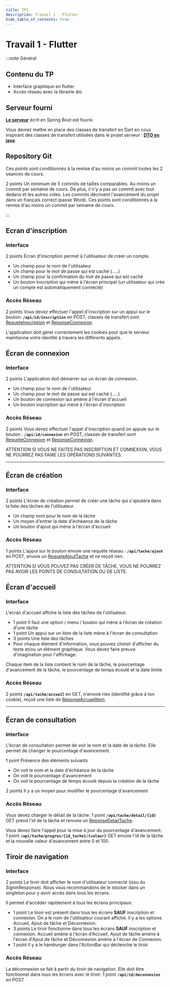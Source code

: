 ```yaml
---
title: TP1
description: Travail 1 - Flutter
hide_table_of_contents: true
---
```


# Travail 1 - Flutter

:::note Général

<Row>

<Column>

## Contenu du TP

- Interface graphique en flutter
- Accès réseau avec la librairie dio

## Serveur fourni

**[Le serveur](https://github.com/departement-info-cem/KickMyB-Server/tree/main)** écrit en Spring Boot est fourni.

Vous devrez mettre en place des classes de transfert en Dart en cous inspirant des classes de transfert utilisées dans le projet serveur : **[DTO en java](https://github.com/departement-info-cem/KickMyB-Library)**.

</Column>

<Column>

## Repository Git

Ces points sont conditionnés à la remise d'au moins un commit toutes les 2 séances de cours.

&#8203;<Highlight color="tip">2 points</Highlight> Un minimum de 5 commits de tailles comparables. Au moins un commit par semaine de cours. De plus, il n'y a pas un commit avec tout dedans et les autres vides. Les commits décrivent l'avancement du projet dans un français correct (passe Word). Ces points sont conditionnés à la remise d'au moins un commit par semaine de cours.

</Column>

</Row>

:::

<Row>

<Column>

## Ecran d'inscription

### Interface

&#8203;<Highlight color="tip">2 points</Highlight> Écran d'inscription permet à l'utilisateur de créer un compte.

- Un champ pour le nom de l'utilisateur
- Un champ pour le mot de passe qui est caché (.....)
- Un champ pour la confirmation du mot de passe qui est caché
- Un bouton inscription qui mène à l'écran principal (un utilisateur qui crée un compte est automatiquement connecté)

### Accès Réseau

&#8203;<Highlight color="tip">2 points</Highlight> Vous devez effectuer l'appel d'inscription sur un appui sur le bouton: **`/api/id/inscription`** en POST, classes de transfert sont [RequeteInscription](https://github.com/departement-info-cem/KickMyB-Library/blob/main/src/main/java/org/kickmyb/transfer/RequeteInscription.java) et [ReponseConnexion](https://github.com/departement-info-cem/KickMyB-Library/blob/main/src/main/java/org/kickmyb/transfer/ReponseConnexion.java).

L'application doit gérer correctement les cookies pour que le serveur maintienne votre identité à travers les différents appels.

</Column>

<Column>

## Écran de connexion

### Interface

&#8203;<Highlight color="tip">2 points</Highlight> L'application doit démarrer sur un écran de connexion.

- Un champ pour le nom de l'utilisateur
- Un champ pour le mot de passe qui est caché (.....)
- Un bouton de connexion qui amène à l'écran d'accueil
- Un bouton inscription qui mène à l'écran d'inscription

### Accès Réseau

&#8203;<Highlight color="tip">2 points</Highlight> Vous devez effectuer l'appel d'inscription quand on appuie sur le bouton : **`/api/id/connexion`** en POST, classes de transfert sont [RequeteConnexion](https://github.com/departement-info-cem/KickMyB-Library/blob/main/src/main/java/org/kickmyb/transfer/RequeteConnexion.java) et [ReponseConnexion](https://github.com/departement-info-cem/KickMyB-Library/blob/main/src/main/java/org/kickmyb/transfer/ReponseConnexion.java).

</Column>

</Row>

ATTENTION SI VOUS NE FAITES PAS INSCRIPTION ET CONNEXION, VOUS NE POURREZ PAS FAIRE LES OPÉRATIONS SUIVANTES.

---

<Row>

<Column>

## Écran de création

### Interface

&#8203;<Highlight color="tip">2 points</Highlight> L'écran de création permet de créer une tâche qui s'ajoutera dans la liste des tâches de l'utilisateur.

- Un champ nom pour le nom de la tâche
- Un moyen d'entrer la date d'échéance de la tâche
- Un bouton d'ajout qui mène à l'écran d'accueil

### Accès Réseau

&#8203;<Highlight color="tip">1 points</Highlight> L'appui sur le bouton envoie une requête réseau : **`/api/tache/ajout`** en POST, envoie un [RequeteAjoutTache](https://github.com/departement-info-cem/KickMyB-Library/blob/main/src/main/java/org/kickmyb/transfer/RequeteAjoutTache.java) et ne reçoit rien.

ATTENTION SI VOUS POUVEZ PAS CRÉER DE TÂCHE, VOUS NE POURREZ PAS AVOIR LES POINTS DE CONSULTATION OU DE LISTE.

</Column>

<Column>

## Écran d'accueil

### Interface

L'écran d'accueil affiche la liste des tâches de l'utilisateur.

- &#8203;<Highlight color="tip">1 point</Highlight> Il faut une option / menu / bouton qui mène à l'écran de création d'une tâche
- &#8203;<Highlight color="tip">1 point</Highlight> Un appui sur un item de la liste mène à l'écran de consultation
- &#8203;<Highlight color="tip">3 points</Highlight> Une liste des tâches
- Pour chaque élément d'information, vous pouvez choisir d'afficher du texte et/ou un élément graphique. Vous devez faire preuve d'imagination pour l'affichage.

Chaque item de la liste contient le nom de la tâche, le pourcentage d'avancement de la tâche, le pourcentage de temps écoulé et la date limite

### Accès Réseau

&#8203;<Highlight color="tip">2 points</Highlight> **`/api/tache/accueil`** en GET, n'envoie rien (identifié grâce à ton cookie), reçoit une liste de [ReponseAccueilItem](https://github.com/departement-info-cem/KickMyB-Library/blob/main/src/main/java/org/kickmyb/transfer/ReponseAccueilItem.java).

</Column>

</Row>

---

<Row>

<Column>

## Écran de consultation

### Interface

L'écran de consultation permet de voir le nom et la date de la tâche. Elle permet de changer le pourcentage d'avancement.

&#8203;<Highlight color="tip">1 point</Highlight> Présence des éléments suivants

- On voit le nom et la date d'échéance de la tâche
- On voit le pourcentage d'avancement
- On voit le pourcentage de temps écoulé depuis la création de la tâche

&#8203;<Highlight color="tip">2 points</Highlight> Il y a un moyen pour modifier le pourcentage d'avancement

### Accès Réseau

Vous devez charger le détail de la tâche: <Highlight color="tip">1 point</Highlight> **`/api/tache/detail/{id}`** GET prend l'id de la tâche et renvoie un [ReponseDetailTache](https://github.com/departement-info-cem/KickMyB-Library/blob/main/src/main/java/org/kickmyb/transfer/ReponseDetailTache.java).

Vous devez faire l'appel pour la mise à jour du pourcentage d'avancement: <Highlight color="tip">1 point</Highlight> **`/api/tache/progres/{id_tache}/{valeur}`** GET envoie l'id de la tâche et la nouvelle valeur d'avancement entre 0 et 100.

</Column>

<Column>

## Tiroir de navigation

### Interface

&#8203;<Highlight color="tip">2 points</Highlight> Le tiroir doit afficher le nom d'utilisateur connecté (issu du SigninResponse). Nous vous recommandons de le stocker dans un singleton pour y avoir accès dans tous les écrans.

Il permet d'accéder rapidement à tous les écrans principaux:

- &#8203;<Highlight color="tip">1 point</Highlight> Le tiroir est présent dans tous les écrans **SAUF** inscription et connexion. On a le nom de l'utilisateur courant affiché. Il y a les options Accueil, Ajout de tâche et Déconnexion.
- &#8203;<Highlight color="tip">3 points</Highlight> Le tiroir fonctionne dans tous les écrans **SAUF** inscription et connexion. Accueil amène à l'écran d'Accueil, Ajout de tâche amène à l'écran d'Ajout de tâche et Déconnexion amène à l'écran de Connexion.
- &#8203;<Highlight color="tip">1 point</Highlight> Il y a le hamburger dans l'ActionBar qui déclenche le tiroir

### Accès Réseau

La déconnexion se fait à partir du tiroir de navigation. Elle doit être fonctionnel dans tous les écrans avec le tiroir: <Highlight color="tip">1 point</Highlight> **`/api/id/deconnexion`** en POST

</Column>

</Row>
